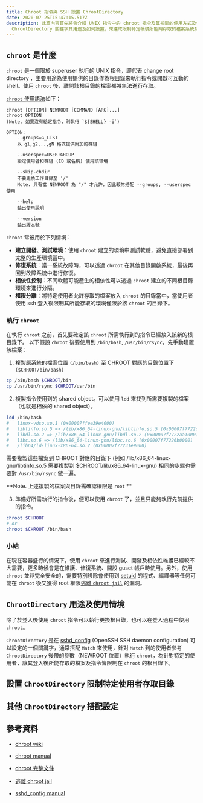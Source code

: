 ```yaml
---
title: Chroot 指令與 SSH 設置 ChrootDirectory
date: 2020-07-25T15:47:15.517Z
description: 此篇內容首先將會介紹 UNIX 指令中的 chroot 指令及其相關的使用方式及情境，並且介紹在 SSH 中的
  ChrootDirectory 關鍵字其用途及如何設置，來達成限制特定帳號所能夠存取的檔案系統及可執行的指令等目的。
---
```

## `chroot` 是什麼

`chroot` 是一個限於 superuser 執行的 UNIX 指令，即代表 change root directory ，主要用途為使用提供的目錄作為根目錄來執行指令或開啟可互動的 shell。使用 `chroot` 後，離開該根目錄的檔案都將無法進行存取。

[`chroot` 使用語法]((http://manpages.ubuntu.com/manpages/focal/zh_TW/man8/chroot.8.html))如下：

```
chroot [OPTION] NEWROOT [COMMAND [ARG]...]
chroot OPTION 
(Note. 如果沒有給定指令，則執行 `${SHELL} -i`)

OPTION:
    --groups=G_LIST 
    以 g1,g2,..,gN 格式提供附加的群組 

    --userspec=USER:GROUP
    給定使用者和群組 (ID 或名稱) 使用該環境

    --skip-chdir
    不要更換工作目錄至 '/'
    Note. 只有當 NEWROOT 為 "/" 才允許，因此較常搭配 --groups, --userspec 使用

    --help
    輸出使用說明

    --version
    輸出版本號
```

`chroot` 常被用於下列情境：

* **建立開發、測試環境**：使用 `chroot` 建立的環境中測試軟體，避免直接部署到完整的生產環境當中。
* **修復系統**：當一系統故障時，可以透過 `chroot` 在其他目錄開啟系統，最後再回到故障系統中進行修復。
* **相依性控制**：不同軟體可能產生的相依性可以透過 `chroot` 建立的不同根目錄環境來進行分隔。
* **權限分離**：將特定使用者允許存取的檔案放入 `chroot` 的目錄當中，當使用者使用 ssh 登入後限制其所能存取的環境僅限於該 `chroot` 的目錄下。

### 執行 `chroot`

在執行 `chroot` 之前，首先要確定該 `chroot` 所需執行到的指令已經放入該新的根目錄下。
以下假設 `chroot` 後要使用到 `/bin/bash`, `/usr/bin/rsync`，先手動建置該檔案：

1. 複製原系統的檔案位置 `(/bin/bash)` 至 CHROOT 對應的目錄位置下 `($CHROOT/bin/bash)`

```bash
cp /bin/bash $CHROOT/bin
cp /usr/bin/rsync $CHROOT/usr/bin
```

2. 複製指令使用到的 shared object。可以使用 `ldd` 來找到所需要複製的檔案（也就是相依的 shared object）。

```bash
ldd /bin/bash
#	linux-vdso.so.1 (0x00007ffee39e4000)
#	libtinfo.so.5 => /lib/x86_64-linux-gnu/libtinfo.so.5 (0x00007f7722ca5000)
#	libdl.so.2 => /lib/x86_64-linux-gnu/libdl.so.2 (0x00007f7722aa1000)
#	libc.so.6 => /lib/x86_64-linux-gnu/libc.so.6 (0x00007f77226b0000)
#	/lib64/ld-linux-x86-64.so.2 (0x00007f77231e9000)
```
需要複製這些檔案到 CHROOT 對應的目錄下 (例如 /lib/x86_64-linux-gnu/libtinfo.so.5 需要複製到 $CHROOT/lib/x86_64-linux-gnu)
相同的步驟也需要對 `/usr/bin/rsync` 做一遍。

**Note. 上述複製的檔案與目錄需確認權限是 `root` **

3. 準備好所需執行的指令後，便可以使用 `chroot` 了，並且只能夠執行先前提供的指令。

```bash
chroot $CHROOT
# or
chroot $CHROOT /bin/bash
```

### 小結
在現在容器盛行的情況下，使用 `chroot` 來進行測試、開發及相依性維護已經較不大需要，更多時候會是在維護、修復系統、開設 guset 帳戶時使用。另外，使用 `chroot` 並非完全安全的，需要特別移除會使用到 [setuid](https://man7.org/linux/man-pages/man2/setuid.2.html) 的程式、編譯器等任何可能在 `chroot` 後又獲得 root 權限[逃離 `chroot jail`](https://web.archive.org/web/20160127150916/http://www.bpfh.net/simes/computing/chroot-break.html) 的漏洞。

## `ChrootDirectory` 用途及使用情境
除了於登入後使用 `chroot` 指令可以執行更換根目錄，也可以在登入過程中使用 `chroot`。

`ChrootDirectory` 是在 [sshd_config](https://linux.die.net/man/5/sshd_config) (OpenSSH SSH daemon configuration) 可以設定的一個關鍵字，通常搭配 `Match` 來使用，針對 `Match` 到的使用者參考 `ChrootDirectory` 後帶的參數（NEWROOT 位置）執行 `chroot`，為針對特定的使用者，讓其登入後所能存取的檔案及指令皆限制在 `chroot` 的根目錄下。
## 設置 `ChrootDirectory` 限制特定使用者存取目錄

## 其他 `ChrootDirectory` 搭配設定

## 參考資料

- [chroot wiki](https://zh.wikipedia.org/wiki/Chroot)

- [chroot manual](http://manpages.ubuntu.com/manpages/focal/zh_TW/man8/chroot.8.html)

- [chroot 完整文件](https://www.gnu.org/software/coreutils/manual/html_node/chroot-invocation.html#chroot-invocation)

- [逃離 chroot jail](https://web.archive.org/web/20160127150916/http://www.bpfh.net/simes/computing/chroot-break.html)

- [sshd_config manual](https://linux.die.net/man/5/sshd_config)